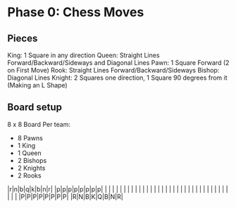 # Phase 0: Chess Moves

## Pieces

King: 1 Square in any direction
Queen: Straight Lines Forward/Backward/Sideways and Diagonal Lines
Pawn: 1 Square Forward (2 on First Move)
Rook: Straight Lines Forward/Backward/Sideways
Bishop: Diagonal Lines
Knight: 2 Squares one direction, 1 Square 90 degrees from it (Making an L Shape)

## Board setup

8 x 8 Board
Per team:

- 8 Pawns
- 1 King
- 1 Queen
- 2 Bishops
- 2 Knights
- 2 Rooks

|r|n|b|q|k|b|n|r|
|p|p|p|p|p|p|p|p|
| | | | | | | | |
| | | | | | | | |
| | | | | | | | |
| | | | | | | | |
|P|P|P|P|P|P|P|P|
|R|N|B|K|Q|B|N|R|
